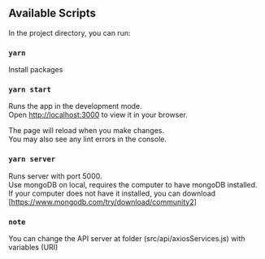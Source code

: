 ## Available Scripts

In the project directory, you can run:

### `yarn`

Install packages

### `yarn start`

Runs the app in the development mode.\
Open [http://localhost:3000](http://localhost:3000) to view it in your browser.

The page will reload when you make changes.\
You may also see any lint errors in the console.

### `yarn server`

Runs server with port 5000.\
Use mongoDB on local, requires the computer to have mongoDB installed.\
If your computer does not have it installed, you can download [https://www.mongodb.com/try/download/community2]

### `note`

You can change the API server at folder (src/api/axiosServices.js) with variables (URI)
